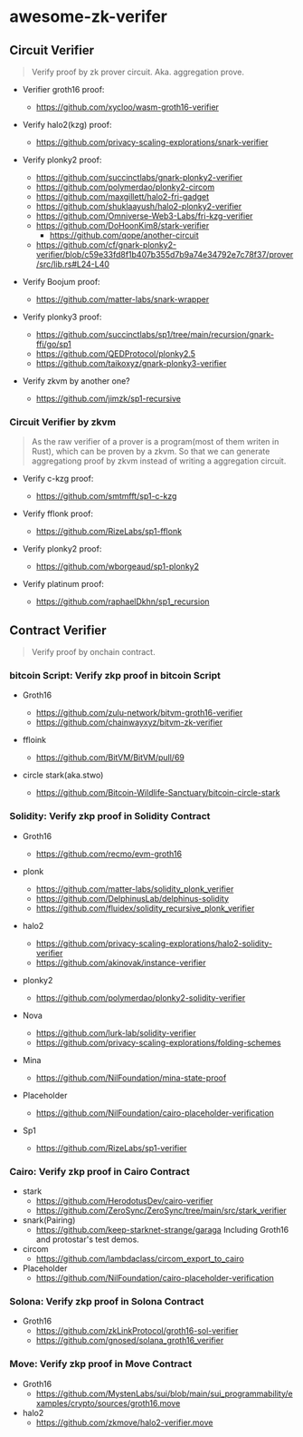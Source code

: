 # awesome-zk-verifer


## Circuit Verifier
> Verify proof by zk prover circuit. Aka. aggregation prove.

* Verifier groth16 proof:
  * https://github.com/xycloo/wasm-groth16-verifier
* Verify halo2(kzg) proof:
  * https://github.com/privacy-scaling-explorations/snark-verifier
      
* Verify plonky2 proof:
  * https://github.com/succinctlabs/gnark-plonky2-verifier
  * https://github.com/polymerdao/plonky2-circom
  * https://github.com/maxgillett/halo2-fri-gadget
  * https://github.com/shuklaayush/halo2-plonky2-verifier
  * https://github.com/Omniverse-Web3-Labs/fri-kzg-verifier
  * https://github.com/DoHoonKim8/stark-verifier
    * https://github.com/qope/another-circuit
  * https://github.com/cf/gnark-plonky2-verifier/blob/c59e33fd8f1b407b355d7b9a74e34792e7c78f37/prover/src/lib.rs#L24-L40
    
* Verify Boojum proof:
  * https://github.com/matter-labs/snark-wrapper

* Verify plonky3 proof:
  * https://github.com/succinctlabs/sp1/tree/main/recursion/gnark-ffi/go/sp1
  * https://github.com/QEDProtocol/plonky2.5
  * https://github.com/taikoxyz/gnark-plonky3-verifier
  

* Verify zkvm by another one?
  * https://github.com/jimzk/sp1-recursive


### Circuit Verifier by zkvm
> As the raw verifier of a prover is a program(most of them writen in Rust), which can be proven by a zkvm. So that we can generate aggregationg proof by zkvm instead of writing a aggregation circuit.

* Verify c-kzg proof:
  * https://github.com/smtmfft/sp1-c-kzg
    
* Verify fflonk proof:
  * https://github.com/RizeLabs/sp1-fflonk
    
* Verify plonky2 proof:
  * https://github.com/wborgeaud/sp1-plonky2
    
* Verify platinum proof:
  * https://github.com/raphaelDkhn/sp1_recursion


## Contract  Verifier
> Verify proof by onchain contract.

### bitcoin Script: Verify zkp proof in bitcoin Script

* Groth16
  * https://github.com/zulu-network/bitvm-groth16-verifier
  * https://github.com/chainwayxyz/bitvm-zk-verifier
    
* ffloink
  * https://github.com/BitVM/BitVM/pull/69
* circle stark(aka.stwo)
  * https://github.com/Bitcoin-Wildlife-Sanctuary/bitcoin-circle-stark

 
### Solidity: Verify zkp proof in Solidity Contract
* Groth16
  * https://github.com/recmo/evm-groth16

* plonk
  * https://github.com/matter-labs/solidity_plonk_verifier
  * https://github.com/DelphinusLab/delphinus-solidity
  * https://github.com/fluidex/solidity_recursive_plonk_verifier

* halo2
  * https://github.com/privacy-scaling-explorations/halo2-solidity-verifier
  * https://github.com/akinovak/instance-verifier
  
* plonky2
  * https://github.com/polymerdao/plonky2-solidity-verifier

* Nova
  * https://github.com/lurk-lab/solidity-verifier
  * https://github.com/privacy-scaling-explorations/folding-schemes
    
* Mina
  * https://github.com/NilFoundation/mina-state-proof
    
* Placeholder
  * https://github.com/NilFoundation/cairo-placeholder-verification
* Sp1
  * https://github.com/RizeLabs/sp1-verifier

### Cairo: Verify zkp proof in Cairo Contract
* stark
    * https://github.com/HerodotusDev/cairo-verifier
    * https://github.com/ZeroSync/ZeroSync/tree/main/src/stark_verifier
* snark(Pairing)
   * https://github.com/keep-starknet-strange/garaga Including Groth16 and protostar's test demos.
* circom
  * https://github.com/lambdaclass/circom_export_to_cairo
* Placeholder
    * https://github.com/NilFoundation/cairo-placeholder-verification

### Solona: Verify zkp proof in Solona Contract
* Groth16
  * https://github.com/zkLinkProtocol/groth16-sol-verifier
  * https://github.com/gnosed/solana_groth16_verifier

### Move: Verify zkp proof in Move Contract
* Groth16
  * https://github.com/MystenLabs/sui/blob/main/sui_programmability/examples/crypto/sources/groth16.move
* halo2
  * https://github.com/zkmove/halo2-verifier.move


